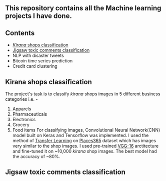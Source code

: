 ## This repository contains all the Machine learning projects I have done.
## **Contents**
- [*Kirana* shops classification](#kirana-shops-classification)
- [Jigsaw toxic comments classification](jigsaw-toxic-comments-classification)
- NLP with disaster tweets
- Bitcoin time series prediction
- Credit card clustering

## **Kirana shops classification**
The project's task is to classify *kirana* shops images in 5 different business categories i.e. - 
1. Apparels
2. Pharmaceuticals
3. Electronics
4. Grocery
5. Food items
For classifying images, Convolutional Neural Network(CNN) model built on Keras and Tensorflow was implemented. I used the method of [Transfer Learning](https://machinelearningmastery.com/transfer-learning-for-deep-learning/) on [Places365](http://places2.csail.mit.edu/) dataset which has images very similar to the shop images. 
I used pre-trained [VGG-16](https://towardsdatascience.com/step-by-step-vgg16-implementation-in-keras-for-beginners-a833c686ae6c) arctitecture and fine-tuned it on ~10,000 *kirana* shop images. The best model had the accuracy of ~80%.

## **Jigsaw toxic comments classification**







